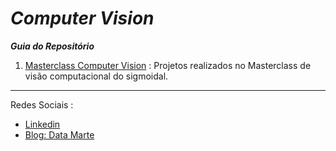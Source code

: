 # __*Computer Vision*__


__*Guia do Repositório*__

1. [Masterclass Computer Vision](https://github.com/Gabrielmarcial/Computer-Vision/blob/main/filter.py) : Projetos realizados no Masterclass de visão computacional do sigmoidal. 


 ---
Redes Sociais :

- [Linkedin](https://www.linkedin.com/in/gabriel-marcial-6ba93a1a1/)
- [Blog: Data Marte](https://datamarte.com/)